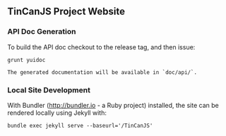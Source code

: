 ## TinCanJS Project Website

### API Doc Generation

To build the API doc checkout to the release tag, and then issue:

    grunt yuidoc

    The generated documentation will be available in `doc/api/`.

### Local Site Development

With Bundler (http://bundler.io - a Ruby project) installed, the site can be rendered locally using Jekyll with:

    bundle exec jekyll serve --baseurl='/TinCanJS'
